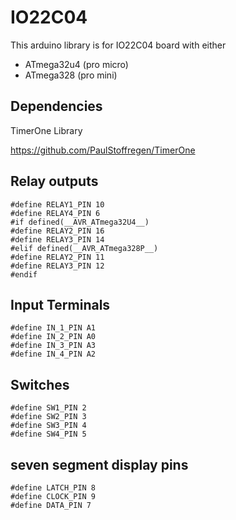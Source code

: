 # IO22C04
This arduino library is for IO22C04 board with either

- ATmega32u4 (pro micro)
- ATmega328 (pro mini)

## Dependencies

TimerOne Library

https://github.com/PaulStoffregen/TimerOne


## Relay outputs
```
#define RELAY1_PIN 10
#define RELAY4_PIN 6
#if defined(__AVR_ATmega32U4__)
#define RELAY2_PIN 16
#define RELAY3_PIN 14
#elif defined(__AVR_ATmega328P__)
#define RELAY2_PIN 11
#define RELAY3_PIN 12
#endif
```

## Input Terminals
```
#define IN_1_PIN A1
#define IN_2_PIN A0
#define IN_3_PIN A3
#define IN_4_PIN A2
```

## Switches
```
#define SW1_PIN 2
#define SW2_PIN 3
#define SW3_PIN 4
#define SW4_PIN 5
```

## seven segment display pins
```
#define LATCH_PIN 8
#define CLOCK_PIN 9
#define DATA_PIN 7
```
